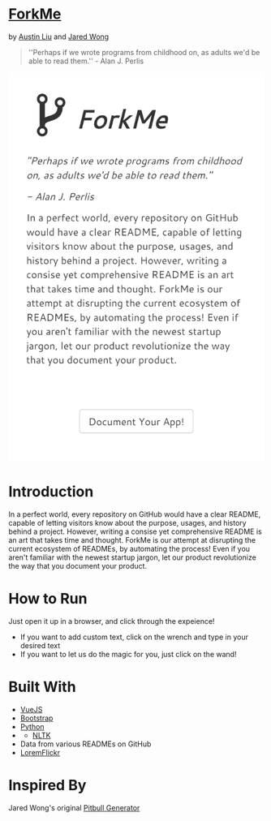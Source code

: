 # [ForkMe](https://aliu139.github.io/forkme/)
by [Austin Liu](https://github.com/aliu139) and [Jared Wong](https://github.com/techlover10)

> ''Perhaps if we wrote programs from childhood on, as adults we'd be able to read them.'' - Alan J. Perlis 

![ForkMe](forkme.png "ForkMe")

# Introduction
In a perfect world, every repository on GitHub would have a clear README, capable of letting visitors know about the purpose, usages, and history behind a project. However, writing a consise yet comprehensive README is an art that takes time and thought. ForkMe is our attempt at disrupting the current ecosystem of READMEs, by automating the process! Even if you aren't familiar with the newest startup jargon, let our product revolutionize the way that you document your product.

# How to Run
Just open it up in a browser, and click through the expeience!
* If you want to add custom text, click on the wrench and type in your desired text
* If you want to let us do the magic for you, just click on the wand!

# Built With
* [VueJS](https://vuejs.org/)
* [Bootstrap](http://getbootstrap.com/)
* [Python](https://www.python.org/)
* * [NLTK](http://www.nltk.org/)
* Data from various READMEs on GitHub
* [LoremFlickr](http://loremflickr.com/)

# Inspired By
Jared Wong's original [Pitbull Generator](https://github.com/techlover10/PitbullGenerator)
